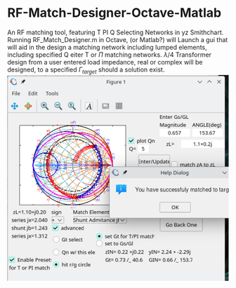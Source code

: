 # RF-Match-Designer-Octave-Matlab
An RF matching tool, featuring T PI Q Selecting Networks in yz Smithchart.  Running RF_Match_Designer.m in Octave, (or Matlab?) will Launch a gui that will aid in the design a matching network including lumped elements, including specified Q eiter T or $\Pi$ matching networks. $\lambda$/4 Transformer design from a user entered load impedance, real or complex will be designed, to a specified $\Gamma_{target}$ should a solution exist.  
![Intro](Screenshot_20231012_005042.png)
